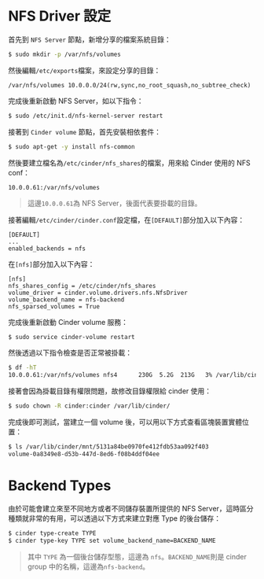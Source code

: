 # NFS Driver 設定
首先到 ```NFS Server``` 節點，新增分享的檔案系統目錄：
```sh
$ sudo mkdir -p /var/nfs/volumes
```

然後編輯```/etc/exports```檔案，來設定分享的目錄：
```
/var/nfs/volumes 10.0.0.0/24(rw,sync,no_root_squash,no_subtree_check)
```

完成後重新啟動 NFS Server，如以下指令：
```sh
$ sudo /etc/init.d/nfs-kernel-server restart
```

接著到 ```Cinder volume``` 節點，首先安裝相依套件：
```sh
$ sudo apt-get -y install nfs-common
```

然後要建立檔名為```/etc/cinder/nfs_shares```的檔案，用來給 Cinder 使用的 NFS conf：
```
10.0.0.61:/var/nfs/volumes
```
> 這邊```10.0.0.61```為 NFS Server，後面代表要掛載的目錄。

接著編輯```/etc/cinder/cinder.conf```設定檔，在```[DEFAULT]```部分加入以下內容：
```
[DEFAULT]
...
enabled_backends = nfs
```

在```[nfs]```部分加入以下內容：
```
[nfs]
nfs_shares_config = /etc/cinder/nfs_shares
volume_driver = cinder.volume.drivers.nfs.NfsDriver
volume_backend_name = nfs-backend
nfs_sparsed_volumes = True
```

完成後重新啟動 Cinder volume 服務：
```sh
$ sudo service cinder-volume restart
```

然後透過以下指令檢查是否正常被掛載：
```sh
$ df -hT
10.0.0.61:/var/nfs/volumes nfs4      230G  5.2G  213G   3% /var/lib/cinder/mnt/5131a84be0970fe412fdb53aa092f403
```

接著會因為掛載目錄有權限問題，故修改目錄權限給 cinder 使用：
```sh
$ sudo chown -R cinder:cinder /var/lib/cinder/
```

完成後即可測試，當建立一個 volume 後，可以用以下方式查看區塊裝置實體位置：
```sh
$ ls /var/lib/cinder/mnt/5131a84be0970fe412fdb53aa092f403
volume-0a8349e8-d53b-447d-8ed6-f08b4ddf04ee
```

# Backend Types
由於可能會建立來至不同地方或者不同儲存裝置所提供的 NFS Server，這時區分種類就非常的有用，可以透過以下方式來建立對應 Type 的後台儲存：
```sh
$ cinder type-create TYPE
$ cinder type-key TYPE set volume_backend_name=BACKEND_NAME
```
> 其中 ```TYPE``` 為一個後台儲存型態，這邊為 ```nfs```。```BACKEND_NAME```則是 cinder group 中的名稱，這邊為```nfs-backend```。
